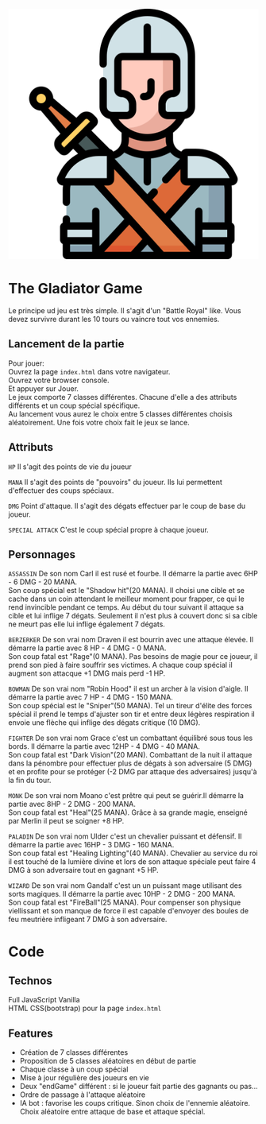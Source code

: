![GitHub Logo](/character.png)   
# The Gladiator Game
Le principe ud jeu est très simple. Il s'agit d'un "Battle Royal" like. Vous devez survivre durant les 10 tours ou vaincre tout vos ennemies.   
## Lancement de la partie
Pour jouer:   
Ouvrez la page `index.html` dans votre navigateur.   
Ouvrez votre browser console.   
Et appuyer sur Jouer.   
Le jeux comporte 7 classes différentes. Chacune d'elle a des attributs différents et un coup spécial spécifique.   
Au lancement vous aurez le choix entre 5 classes différentes choisis aléatoirement. Une fois votre choix fait le jeux se lance.
## Attributs
`HP` Il s'agit des points de vie du joueur  
    
```MANA``` Il s'agit des points de "pouvoirs" du joueur. Ils lui permettent d'effectuer des coups spéciaux.   
   
```DMG``` Point d'attaque. Il s'agit des dégats effectuer par le coup de base du joueur.  
    
```SPECIAL ATTACK``` C'est le coup spécial propre à chaque joueur.   
## Personnages   
```ASSASSIN``` De son nom Carl il est rusé et fourbe. Il démarre la partie avec 6HP - 6 DMG - 20 MANA.   
Son coup spécial est le "Shadow hit"(20 MANA). Il choisi une cible et se cache dans un coin attendant le meilleur moment pour frapper, ce qui le rend invincible pendant ce temps. Au début du tour suivant il attaque sa cible et lui inflige 7 dégats. Seulement il n'est plus à couvert donc si sa cible ne meurt pas elle lui inflige également 7 dégats.  
    
```BERZERKER``` De son vrai nom Draven il est bourrin avec une attaque élevée. Il démarre la partie avec 8 HP - 4 DMG - 0 MANA.   
Son coup fatal est "Rage"(0 MANA). Pas besoins de magie pour ce joueur, il prend son pied à faire souffrir ses victimes. A chaque coup spécial il augment son attacque +1 DMG mais perd -1 HP.  
   
```BOWMAN``` De son vrai nom "Robin Hood" il est un archer à la vision d'aigle. Il démarre la partie avec 7 HP - 4 DMG - 150 MANA.   
Son coup spécial est le "Sniper"(50 MANA). Tel un tireur d'élite des forces spécial il prend le temps d'ajuster son tir et entre deux légères respiration il envoie une flèche qui inflige des dégats critique (10 DMG).   
   
```FIGHTER``` De son vrai nom Grace c'est un combattant équilibré sous tous les bords. Il démarre la partie avec 12HP - 4 DMG - 40 MANA.   
Son coup fatal est "Dark Vision"(20 MAN). Combattant de la nuit il attaque dans la pénombre pour effectuer plus de dégats à son adversaire (5 DMG) et en profite pour se protéger (-2 DMG par attaque des adversaires) jusqu'à la fin du tour.   
   
```MONK``` De son vrai nom Moano c'est prêtre qui peut se guérir.Il démarre la partie avec 8HP - 2 DMG - 200 MANA.   
Son coup fatal est "Heal"(25 MANA). Grâce à sa grande magie, enseigné par Merlin il peut se soigner +8 HP.   
   
```PALADIN``` De son vrai nom Ulder c'est un chevalier puissant et défensif. Il démarre la partie avec 16HP - 3 DMG - 160 MANA.   
Son coup fatal est "Healing Lighting"(40 MANA). Chevalier au service du roi il est touché de la lumière divine et lors de son attaque spéciale peut faire 4 DMG à son adversaire tout en gagnant +5 HP.  
    
```WIZARD``` De son vrai nom Gandalf c'est un un puissant mage utilisant des sorts magiques. Il démarre la partie avec 10HP - 2 DMG - 200 MANA.    
Son coup fatal est "FireBall"(25 MANA). Pour compenser son physique viellissant et son manque de force il est capable d'envoyer des boules de feu meutrière infligeant 7 DMG à son adversaire.   
# Code
## Technos
Full JavaScript Vanilla   
HTML CSS(bootstrap) pour la page ```index.html```
## Features
* Création de 7 classes différentes   
* Proposition de 5 classes aléatoires en début de partie   
* Chaque classe à un coup spécial   
* Mise à jour régulière des joueurs en vie   
* Deux "endGame" différent : si le joueur fait partie des gagnants ou pas...   
* Ordre de passage à l'attaque aléatoire   
* IA bot : favorise les coups critique. Sinon choix de l'ennemie aléatoire. Choix aléatoire entre attaque de base et attaque spécial.   